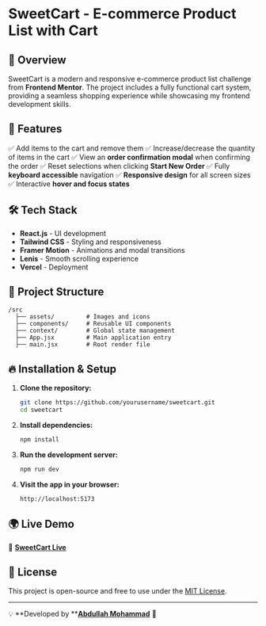 # SweetCart - E-commerce Product List with Cart



## 🚀 Overview

SweetCart is a modern and responsive e-commerce product list challenge from **Frontend Mentor**. The project includes a fully functional cart system, providing a seamless shopping experience while showcasing my frontend development skills.

## 🎯 Features

✅ Add items to the cart and remove them ✅ Increase/decrease the quantity of items in the cart ✅ View an **order confirmation modal** when confirming the order ✅ Reset selections when clicking **Start New Order** ✅ Fully **keyboard accessible** navigation ✅ **Responsive design** for all screen sizes ✅ Interactive **hover and focus states**

## 🛠️ Tech Stack

- **React.js** - UI development
- **Tailwind CSS** - Styling and responsiveness
- **Framer Motion** - Animations and modal transitions
- **Lenis** - Smooth scrolling experience
- **Vercel** - Deployment

## 📂 Project Structure

```
/src
  ├── assets/         # Images and icons
  ├── components/     # Reusable UI components
  ├── context/        # Global state management
  ├── App.jsx         # Main application entry
  ├── main.jsx        # Root render file
```

## 🔥 Installation & Setup

1. **Clone the repository:**
   ```sh
   git clone https://github.com/yourusername/sweetcart.git
   cd sweetcart
   ```
2. **Install dependencies:**
   ```sh
   npm install
   ```
3. **Run the development server:**
   ```sh
   npm run dev
   ```
4. **Visit the app in your browser:**
   ```
   http://localhost:5173
   ```

## 🌍 Live Demo

🔗 [**SweetCart Live**](https://sweetcart.vercel.app/)

## 📜 License

This project is open-source and free to use under the [MIT License](LICENSE).

---

💡 **Developed by **[**Abdullah Mohammad**](https://github.com/yourusername) 🚀

